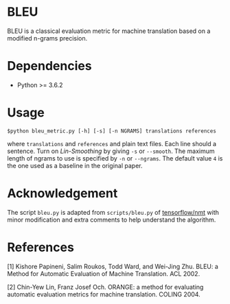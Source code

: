 # BLEU
BLEU is a classical evaluation metric for machine translation based on a modified n-grams precision.

# Dependencies
- Python >= 3.6.2

# Usage

    $python bleu_metric.py [-h] [-s] [-n NGRAMS] translations references
    
where `translations` and `references` and plain text files. Each line should a sentence.
Turn on *Lin-Smoothing* by giving `-s` or `--smooth`.
The maximum length of ngrams to use is specified by `-n` or `--ngrams`.
The default value `4` is the one used as a baseline in the original paper.

# Acknowledgement
The script `bleu.py` is adapted from `scripts/bleu.py` of [tensorflow/nmt](https://github.com/tensorflow/nmt.git)
with minor modification and extra comments to help understand the algorithm.

# References
[1] Kishore Papineni, Salim Roukos, Todd Ward, and Wei-Jing Zhu.
BLEU: a Method for Automatic Evaluation of Machine Translation. ACL 2002.

[2] Chin-Yew Lin, Franz Josef Och. ORANGE: a method for evaluating automatic
evaluation metrics for machine translation. COLING 2004.